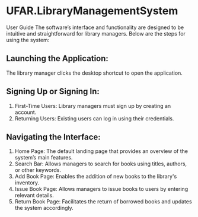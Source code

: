 # UFAR.LibraryManagementSystem
User Guide
The software’s interface and functionality are designed to be intuitive and straightforward for library managers. Below are the steps for using the system:

## Launching the Application:
The library manager clicks the desktop shortcut to open the application.

## Signing Up or Signing In:

1. First-Time Users: Library managers must sign up by creating an account.
2. Returning Users: Existing users can log in using their credentials.

## Navigating the Interface:

1. Home Page: The default landing page that provides an overview of the system’s main features.
2. Search Bar: Allows managers to search for books using titles, authors, or other keywords.
3. Add Book Page: Enables the addition of new books to the library's inventory.
4. Issue Book Page: Allows managers to issue books to users by entering relevant details.
5. Return Book Page: Facilitates the return of borrowed books and updates the system accordingly.
